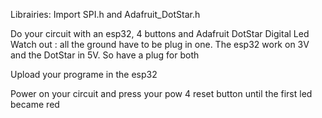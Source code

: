 Librairies:
Import SPI.h and Adafruit_DotStar.h

Do your circuit with an esp32, 4 buttons and Adafruit DotStar Digital Led
Watch out : all the ground have to be plug in one. 
The esp32 work on 3V and the DotStar in 5V. So have a plug for both

Upload your programe in the esp32

Power on your circuit and press your pow 4 reset button until the first led became red
